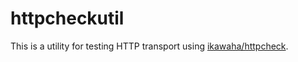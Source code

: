 httpcheckutil
===

This is a utility for testing HTTP transport using [ikawaha/httpcheck](https://github.com/ikawaha/httpcheck).
